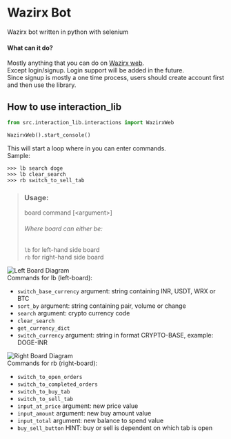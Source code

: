 # Wazirx Bot

Wazirx bot written in python with selenium

#### What can it do?

Mostly anything that you can do on [Wazirx web](https://www.wazirx.com).\
Except login/signup. Login support will be added in the future. \
Since signup is mostly a one time process, users should create account first \
and then use the library.

## How to use interaction_lib

```python
from src.interaction_lib.interactions import WazirxWeb

WazirxWeb().start_console()
```

This will start a loop where in you can enter commands. \
Sample:

```
>>> lb search doge
>>> lb clear_search
>>> rb switch_to_sell_tab
```

> ### Usage:
> board command &#91;&lt;argument&gt;&#93;
> ###### Where board can either be:
> `lb` for left-hand side board \
> `rb` for right-hand side board

![Left Board Diagram](https://sujaldev.github.io/wazirx-bot/assets/left/left-board.png) <br>
Commands for lb (left-board):

- `switch_base_currency` argument: string containing INR, USDT, WRX or BTC
- `sort_by` argument: string containing pair, volume or change
- `search` argument: crypto currency code
- `clear_search`
- `get_currency_dict`
- `switch_currency` argument: string in format CRYPTO-BASE, example: DOGE-INR

![Right Board Diagram](https://sujaldev.github.io/wazirx-bot/assets/right/right-board.png) <br>
Commands for rb (right-board):

- `switch_to_open_orders`
- `switch_to_completed_orders`
- `switch_to_buy_tab`
- `switch_to_sell_tab`
- `input_at_price` argument: new price value
- `input_amount` argument: new buy amount value
- `input_total` argument: new balance to spend value
- `buy_sell_button` HINT: buy or sell is dependent on which tab is open
